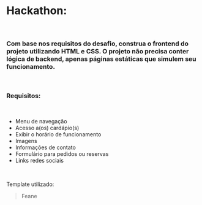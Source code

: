 # Hackathon:
<br>

### <strong>Com base nos requisitos do desafio, construa o frontend do projeto utilizando HTML e CSS. O projeto não precisa conter lógica de backend, apenas páginas estáticas que simulem seu funcionamento.</strong>
<br>

### Requisitos:
<br>

* Menu de navegação
* Acesso a(os) cardápio(s)
* Exibir o horário de funcionamento
* Imagens
* Informações de contato
* Formulário para pedidos ou reservas
* Links redes sociais
<br>

Template utilizado:
<blockquote cite="https://github.com/technext/feane">
        <p>
            Feane
        </p>
    </blockquote>
